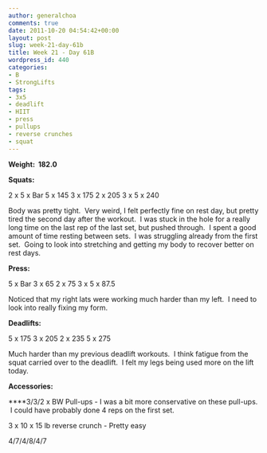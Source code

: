 ```yaml
---
author: generalchoa
comments: true
date: 2011-10-20 04:54:42+00:00
layout: post
slug: week-21-day-61b
title: Week 21 - Day 61B
wordpress_id: 440
categories:
- B
- StrongLifts
tags:
- 3x5
- deadlift
- HIIT
- press
- pullups
- reverse crunches
- squat
---
```


**Weight:  182.0**

**Squats:**

2 x 5 x Bar
5 x 145
3 x 175
2 x 205
3 x 5 x 240

Body was pretty tight.  Very weird, I felt perfectly fine on rest day, but pretty tired the second day after the workout.  I was stuck in the hole for a really long time on the last rep of the last set, but pushed through.  I spent a good amount of time resting between sets.  I was struggling already from the first set.  Going to look into stretching and getting my body to recover better on rest days.

**Press:**

5 x Bar
3 x 65
2 x 75
3 x 5 x 87.5

Noticed that my right lats were working much harder than my left.  I need to look into really fixing my form.

**Deadlifts:**

5 x 175
3 x 205
2 x 235
5 x 275

Much harder than my previous deadlift workouts.  I think fatigue from the squat carried over to the deadlift.  I felt my legs being used more on the lift today.

**Accessories:**

****3/3/2 x BW Pull-ups - I was a bit more conservative on these pull-ups.  I could have probably done 4 reps on the first set.

3 x 10 x 15 lb reverse crunch - Pretty easy

4/7/4/8/4/7

